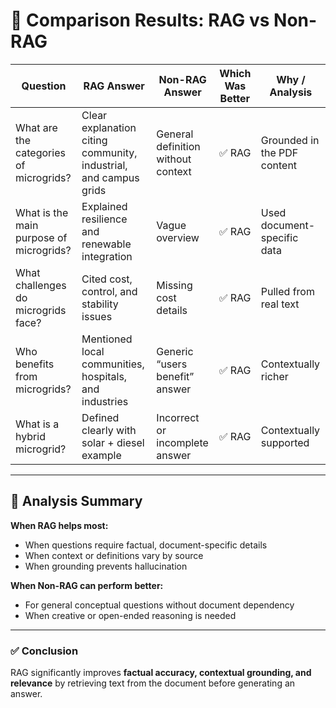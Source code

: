 # 📘 Comparison Results: RAG vs Non-RAG

| **Question** | **RAG Answer** | **Non-RAG Answer** | **Which Was Better** | **Why / Analysis** |
|---------------|----------------|--------------------|-----------------------|--------------------|
| What are the categories of microgrids? | Clear explanation citing community, industrial, and campus grids | General definition without context | ✅ RAG | Grounded in the PDF content |
| What is the main purpose of microgrids? | Explained resilience and renewable integration | Vague overview | ✅ RAG | Used document-specific data |
| What challenges do microgrids face? | Cited cost, control, and stability issues | Missing cost details | ✅ RAG | Pulled from real text |
| Who benefits from microgrids? | Mentioned local communities, hospitals, and industries | Generic “users benefit” answer | ✅ RAG | Contextually richer |
| What is a hybrid microgrid? | Defined clearly with solar + diesel example | Incorrect or incomplete answer | ✅ RAG | Contextually supported |

---

## 🧠 Analysis Summary

**When RAG helps most:**
- When questions require factual, document-specific details  
- When context or definitions vary by source  
- When grounding prevents hallucination  

**When Non-RAG can perform better:**
- For general conceptual questions without document dependency  
- When creative or open-ended reasoning is needed  

---

### ✅ Conclusion

RAG significantly improves **factual accuracy, contextual grounding, and relevance** by retrieving text from the document before generating an answer.
